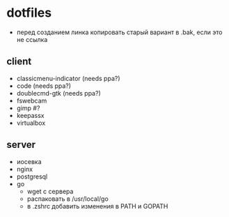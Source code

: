 # dotfiles

-   перед созданием линка копировать старый вариант в .bak, если это не ссылка

## client

-   classicmenu-indicator (needs ppa?)
-   code (needs ppa?)
-   doublecmd-gtk (needs ppa?)
-   fswebcam
-   gimp #?
-   keepassx
-   virtualbox

## server

-   иосевка
-   nginx
-   postgresql
-   go
    -   wget с сервера
    -   распаковать в /usr/local/go
    -   в .zshrc добавить изменения в PATH и GOPATH
